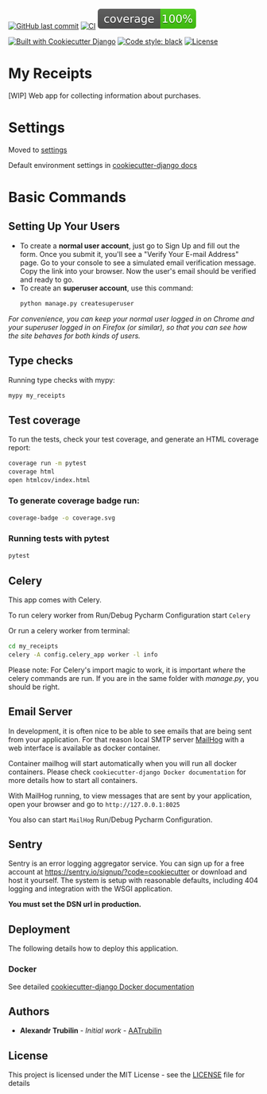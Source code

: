 [![GitHub last commit](https://img.shields.io/github/last-commit/aatrubilin/my_receipts.svg)](https://github.com/aatrubilin/my_receipts/commits/master)
[![CI](https://img.shields.io/github/workflow/status/aatrubilin/my_receipts/CI)](https://github.com/aatrubilin/my_receipts/actions/workflows/ci.yml)
[![Test coverage](coverage.svg)](coverage.svg)

[![Built with Cookiecutter Django](https://img.shields.io/badge/built%20with-Cookiecutter%20Django-ff69b4.svg?logo=cookiecutter)](https://github.com/pydanny/cookiecutter-django/)
[![Code style: black](https://img.shields.io/badge/code%20style-black-000000.svg)](https://github.com/psf/black)
[![License](https://img.shields.io/github/license/aatrubilin/my_receipts.svg)](LICENSE)


# My Receipts

[WIP] Web app for collecting information about purchases.

# Settings

Moved to [settings](config/settings)

Default environment settings in [cookiecutter-django docs](http://cookiecutter-django.readthedocs.io/en/latest/settings.html)

# Basic Commands

## Setting Up Your Users

* To create a **normal user account**, just go to Sign Up and fill out the form.
  Once you submit it, you'll see a "Verify Your E-mail Address" page.
  Go to your console to see a simulated email verification message.
  Copy the link into your browser. Now the user's email should be verified and ready to go.
* To create an **superuser account**, use this command:
  ```bash
  python manage.py createsuperuser
  ```

_For convenience, you can keep your normal user logged in on Chrome and your superuser logged in
on Firefox (or similar), so that you can see how the site behaves for both kinds of users._

## Type checks

Running type checks with mypy:

```bash
mypy my_receipts
```

## Test coverage

To run the tests, check your test coverage, and generate an HTML coverage report:

```bash
coverage run -m pytest
coverage html
open htmlcov/index.html
```

### To generate coverage badge run:

```bash
coverage-badge -o coverage.svg
```

### Running tests with pytest

```bash
pytest
```

## Celery

This app comes with Celery.

To run celery worker from Run/Debug Pycharm Configuration start `Celery`

Or run a celery worker from terminal:

```bash
cd my_receipts
celery -A config.celery_app worker -l info
```

Please note: For Celery's import magic to work, it is important *where* the celery commands are run.
If you are in the same folder with *manage.py*, you should be right.

## Email Server

In development, it is often nice to be able to see emails that are being sent from your application.
For that reason local SMTP server [MailHog](https://github.com/mailhog/MailHog) with a web interface is available as docker container.

Container mailhog will start automatically when you will run all docker containers.
Please check `cookiecutter-django Docker documentation` for more details how to start all containers.

With MailHog running, to view messages that are sent by your application,
open your browser and go to ``http://127.0.0.1:8025``

You also can start `MailHog` Run/Debug Pycharm Configuration.

## Sentry

Sentry is an error logging aggregator service. You can sign up for a free account at
https://sentry.io/signup/?code=cookiecutter or download and host it yourself.
The system is setup with reasonable defaults, including 404 logging
and integration with the WSGI application.

**You must set the DSN url in production.**

## Deployment

The following details how to deploy this application.

### Docker

See detailed [cookiecutter-django Docker documentation](http://cookiecutter-django.readthedocs.io/en/latest/deployment-with-docker.html)

## Authors

* **Alexandr Trubilin** - *Initial work* - [AATrubilin](https://github.com/aatrubilin)

## License

This project is licensed under the MIT License - see the [LICENSE](LICENSE) file for details
